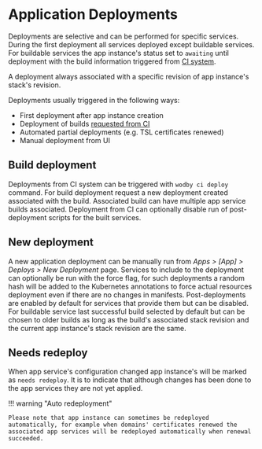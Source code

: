 # Application Deployments

Deployments are selective and can be performed for specific services. During the first deployment all services deployed except buildable services. For buildable services the app instance's status set to `awaiting` until deployment with the build information triggered from [CI system](../cicd/index.md).

A deployment always associated with a specific revision of app instance's stack's revision.

Deployments usually triggered in the following ways:

- First deployment after app instance creation
- Deployment of builds [requested from CI](../cicd/deploy.md)
- Automated partial deployments (e.g. TSL certificates renewed)
- Manual deployment from UI

## Build deployment

Deployments from CI system can be triggered with `wodby ci deploy` command. For build deployment request a new deployment created associated with the build. Associated build can have multiple app service builds associated. Deployment from CI can optionally disable run of post-deployment scripts for the built services.

## New deployment

A new application deployment can be manually run from _Apps > [App] > Deploys > New Deployment_ page. Services to include to the deployment can optionally be run with the force flag, for such deployments a random hash will be added to the Kubernetes annotations to force actual resources deployment even if there are no changes in manifests. Post-deployments are enabled by default for services that provide them but can be disabled. For buildable service last successful build selected by default but can be chosen to older builds as long as the build's associated stack revision and the current app instance's stack revision are the same.

## Needs redeploy

When app service's configuration changed app instance's will be marked as `needs redeploy`. It is to indicate that although changes has been done to the app services they are not yet applied.

!!! warning "Auto redeployment"
    
    Please note that app instance can sometimes be redeployed automatically, for example when domains' certificates renewed the associated app services will be redeployed automatically when renewal succeeded. 

